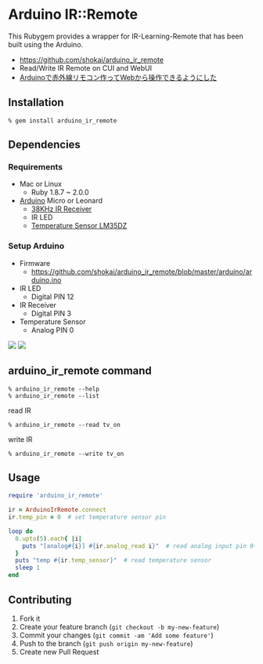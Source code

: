 Arduino IR::Remote
==================
This Rubygem provides a wrapper for IR-Learning-Remote that has been built using the Arduino.

- https://github.com/shokai/arduino_ir_remote
- Read/Write IR Remote on CUI and WebUI
- [Arduinoで赤外線リモコン作ってWebから操作できるようにした](http://shokai.org/blog/archives/8012)


Installation
------------

    % gem install arduino_ir_remote


Dependencies
------------

### Requirements

- Mac or Linux
  - Ruby 1.8.7 ~ 2.0.0
- [Arduino](http://arduino.cc) Micro or Leonard
  - [38KHz IR Receiver](http://akizukidenshi.com/catalog/g/gI-00614/)
  - IR LED
  - [Temperature Sensor LM35DZ](http://akizukidenshi.com/catalog/g/gI-00116/)

### Setup Arduino

- Firmware
  - https://github.com/shokai/arduino_ir_remote/blob/master/arduino/arduino.ino
- IR LED
  - Digital PIN 12
- IR Receiver
  - Digital PIN 3
- Temperature Sensor
  - Analog PIN 0

<img src="http://farm4.staticflickr.com/3779/9469310547_ef06fe7949.jpg">
<img src="http://farm4.staticflickr.com/3831/9472093512_fee45ca7c3.jpg">


arduino_ir_remote command
-------------------------

    % arduino_ir_remote --help
    % arduino_ir_remote --list

read IR

    % arduino_ir_remote --read tv_on

write IR

    % arduino_ir_remote --write tv_on


Usage
-----

```ruby
require 'arduino_ir_remote'

ir = ArduinoIrRemote.connect
ir.temp_pin = 0  # set temperature sensor pin

loop do
  0.upto(5).each{ |i|
    puts "[analog#{i}] #{ir.analog_read i}"  # read analog input pin 0~5
  }
  puts "temp #{ir.temp_sensor}"  # read temperature sensor
  sleep 1
end
```


Contributing
------------
1. Fork it
2. Create your feature branch (`git checkout -b my-new-feature`)
3. Commit your changes (`git commit -am 'Add some feature'`)
4. Push to the branch (`git push origin my-new-feature`)
5. Create new Pull Request
